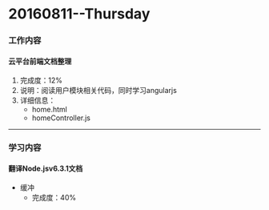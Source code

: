 # 20160811--Thursday

### 工作内容

#### **云平台前端文档整理**

1. 完成度：12%
2. 说明：阅读用户模块相关代码，同时学习angularjs
3. 详细信息：
    - home.html
    - homeController.js


---------------------------------

### 学习内容

#### **翻译Node.jsv6.3.1文档**
- 缓冲
    - 完成度：40%
